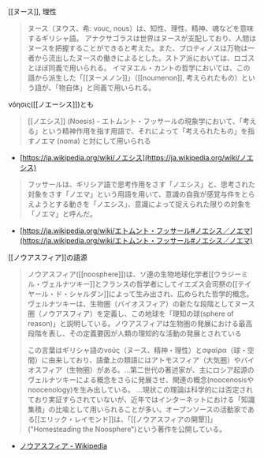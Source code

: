 
[[ヌース]], 理性
> ヌース（ヌウス、希: νους, nous）は、知性、理性、精神、魂などを意味するギリシャ語。
>  アナクサゴラスは世界はヌースが支配しており、人間はヌースを把握することができると考えた。また、プロティノスは万物は一者から流出したヌースの働きによるとした。ストア派においては、ロゴスとほぼ同義で用いられる。
>  イマヌエル・カントの哲学においては、この語から派生した「[[ヌーメノン]]」（[[noumenon]], 考えられたもの）という語が、「物自体」と同義で用いられる。

νόησις([[ノエーシス]])とも
> [[ノエシス]] (Noesis) - エトムント・フッサールの現象学において、「考える」という精神作用を指す用語で、それによって「考えられたもの」を指すノエマ (noma) と対にして用いられる
- [https://ja.wikipedia.org/wiki/ノエシス](https://ja.wikipedia.org/wiki/ノエシス)
> フッサールは、ギリシア語で思考作用をさす「ノエシス」と、思考された対象をさす「ノエマ」という用語を用いて、意識の自我が感覚与件をとらえようとする動きを「ノエシス」、意識によって捉えられた限りの対象を「ノエマ」と呼んだ。
- [https://ja.wikipedia.org/wiki/エトムント・フッサール#ノエシス／ノエマ](https://ja.wikipedia.org/wiki/エトムント・フッサール#ノエシス／ノエマ)

[[ノウアスフィア]]の語源
> ノウアスフィア([[noosphere]])は、ソ連の生物地球化学者[[ウラジーミル・ヴェルナツキー]]とフランスの哲学者にしてイエズス会司祭の[[テイヤール・ド・シャルダン]]によって生み出され、広められた哲学的概念。ヴェルナツキーは、生物圏（バイオスフィア）の新たな段階としてヌース圏（ノウアスフィア）を定義し、この地球を「理知の球(sphere of reason)」と説明している。ノウアスフィアは生物圏の発展における最高段階を表し、その定義要因が人類の理知的な活動の発展とされている
>
>  この言葉はギリシャ語のνοῦς（ヌース、精神・理性）とσφαῖρα（球・空間）に由来しており、語彙上の類語にはアトモスフィア（大気圏）やバイオスフィア（生物圏）がある。...第二世代の著述家が、主にロシア起源のヴェルナツキーによる概念をさらに発展させ、関連の概念(noocenosisやnoocenology)を生み出している。
>  ...現状この理論は科学的には否定されており実証すらされていないが、近年ではインターネットにおける「知識集積」の比喩として用いられることが多い。オープンソースの活動家である[[エリック・レイモンド]]は、「[[ノウアスフィアの開墾]]」("Homesteading the Noosphere")という著作を公開している。
- [ノウアスフィア - Wikipedia](https://ja.wikipedia.org/wiki/ノウアスフィア)

